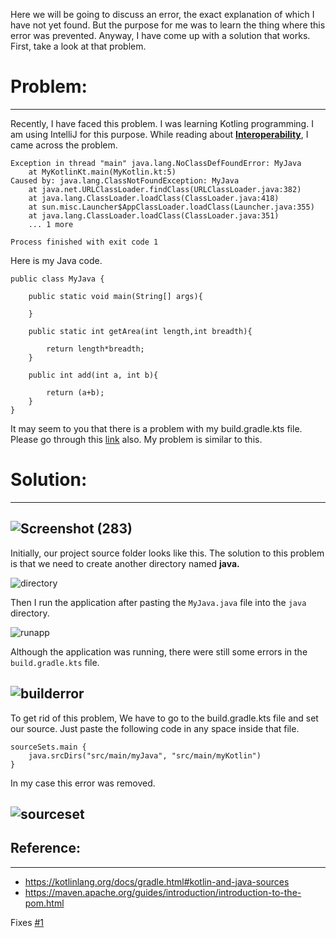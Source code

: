 
Here we will be going to discuss an error, the exact explanation of which I have not yet found. But the purpose for me was to learn the thing where this error was prevented. Anyway, I have come up with a solution that works.
First, take a look at that problem.
 
# Problem:

---
  

Recently, I have faced this problem. I was learning Kotling programming. I am using IntelliJ for this purpose.
While reading about <a href="https://kotlinlang.org/docs/java-interop.html">**Interoperability**</a>, I came across the problem.
  
```
Exception in thread "main" java.lang.NoClassDefFoundError: MyJava
	at MyKotlinKt.main(MyKotlin.kt:5)
Caused by: java.lang.ClassNotFoundException: MyJava
	at java.net.URLClassLoader.findClass(URLClassLoader.java:382)
	at java.lang.ClassLoader.loadClass(ClassLoader.java:418)
	at sun.misc.Launcher$AppClassLoader.loadClass(Launcher.java:355)
	at java.lang.ClassLoader.loadClass(ClassLoader.java:351)
	... 1 more

Process finished with exit code 1

```
Here is my Java code.
```
public class MyJava {

	public static void main(String[] args){

	}

	public static int getArea(int length,int breadth){

		return length*breadth;
	}

	public int add(int a, int b){

		return (a+b);
	}
}

```
It may seem to you that there is a problem with my build.gradle.kts file.
Please go through this <a href="https://discuss.kotlinlang.org/t/noclassdeffound-with-kotlin-java-project/20458">link</a> also. My problem is similar to this.

# Solution:

---
![Screenshot (283)](https://user-images.githubusercontent.com/87614560/142712979-9f37c502-6256-4ce8-89e6-3e118160bc0d.png)
---
Initially, our project source folder looks like this.
The solution to this problem is that we need to create another directory named **java.**

![directory](https://user-images.githubusercontent.com/87614560/142713161-d3b303b0-075d-490b-a535-f9938440f080.png)


Then I run the application after pasting the `MyJava.java` file into the `java` directory.

![runapp](https://user-images.githubusercontent.com/87614560/142713233-736eb907-32b2-4458-86a9-129339de9a8a.png)

Although the application was running, there were still some errors in the `build.gradle.kts` file.

![builderror](https://user-images.githubusercontent.com/87614560/142713281-589984db-d70a-4c33-95ff-3ed8507e599d.png)
---
To get rid of this problem, We have to go to the build.gradle.kts file and set our source. Just paste the following code in any space inside that file.

```
sourceSets.main {
    java.srcDirs("src/main/myJava", "src/main/myKotlin")
}

```
In my case this error was removed.

![sourceset](https://user-images.githubusercontent.com/87614560/142713562-7b505bd3-1ee5-44c2-881f-046eda02b961.png)
---
## Reference:
---
* https://kotlinlang.org/docs/gradle.html#kotlin-and-java-sources
* https://maven.apache.org/guides/introduction/introduction-to-the-pom.html


Fixes <a href="https://github.com/SB2318/kotlin-java-project-error/issues/1">#1</a>




